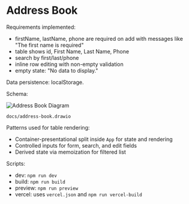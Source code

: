 # Address Book

Requirements implemented:

- firstName, lastName, phone are required on add with messages like "The first name is required"
- table shows id, First Name, Last Name, Phone
- search by first/last/phone
- inline row editing with non-empty validation
- empty state: "No data to display."

Data persistence: localStorage.

Schema:

![Address Book Diagram](docs/address-book.svg)
```
docs/address-book.drawio
```

Patterns used for table rendering:

- Container-presentational split inside `App` for state and rendering
- Controlled inputs for form, search, and edit fields
- Derived state via memoization for filtered list

Scripts:

- dev: `npm run dev`
- build: `npm run build`
- preview: `npm run preview`
- vercel: uses `vercel.json` and `npm run vercel-build`
